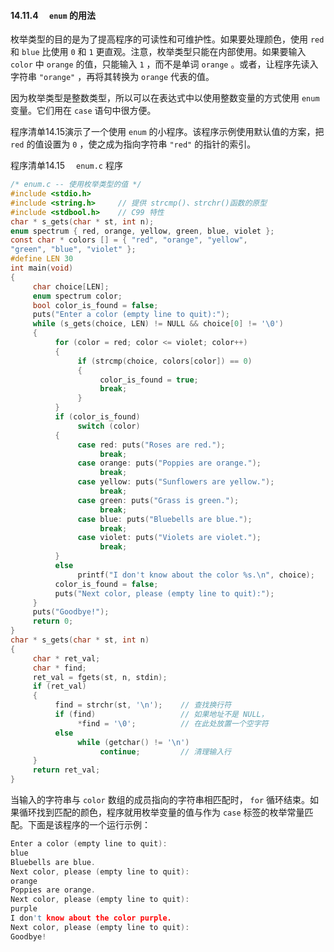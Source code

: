 #### 14.11.4　 `enum` 的用法

枚举类型的目的是为了提高程序的可读性和可维护性。如果要处理颜色，使用 `red` 和 `blue` 比使用 `0` 和 `1` 更直观。注意，枚举类型只能在内部使用。如果要输入 `color` 中 `orange` 的值，只能输入 `1` ，而不是单词 `orange` 。或者，让程序先读入字符串 `"orange"` ，再将其转换为 `orange` 代表的值。

因为枚举类型是整数类型，所以可以在表达式中以使用整数变量的方式使用 `enum` 变量。它们用在 `case` 语句中很方便。

程序清单14.15演示了一个使用 `enum` 的小程序。该程序示例使用默认值的方案，把 `red` 的值设置为 `0` ，使之成为指向字符串 `"red"` 的指针的索引。

程序清单14.15　 `enum.c` 程序

```c
/* enum.c -- 使用枚举类型的值 */
#include <stdio.h>
#include <string.h>     // 提供 strcmp()、strchr()函数的原型
#include <stdbool.h>    // C99 特性
char * s_gets(char * st, int n);
enum spectrum { red, orange, yellow, green, blue, violet };
const char * colors [] = { "red", "orange", "yellow",
"green", "blue", "violet" };
#define LEN 30
int main(void)
{
     char choice[LEN];
     enum spectrum color;
     bool color_is_found = false;
     puts("Enter a color (empty line to quit):");
     while (s_gets(choice, LEN) != NULL && choice[0] != '\0')
     {
          for (color = red; color <= violet; color++)
          {
               if (strcmp(choice, colors[color]) == 0)
               {
                    color_is_found = true;
                    break;
               }
          }
          if (color_is_found)
               switch (color)
          {
               case red: puts("Roses are red.");
                    break;
               case orange: puts("Poppies are orange.");
                    break;
               case yellow: puts("Sunflowers are yellow.");
                    break;
               case green: puts("Grass is green.");
                    break;
               case blue: puts("Bluebells are blue.");
                    break;
               case violet: puts("Violets are violet.");
                    break;
          }
          else
               printf("I don't know about the color %s.\n", choice);
          color_is_found = false;
          puts("Next color, please (empty line to quit):");
     }
     puts("Goodbye!");
     return 0;
}
char * s_gets(char * st, int n)
{
     char * ret_val;
     char * find;
     ret_val = fgets(st, n, stdin);
     if (ret_val)
     {
          find = strchr(st, '\n');    // 查找换行符
          if (find)                   // 如果地址不是 NULL，
               *find = '\0';          // 在此处放置一个空字符
          else
               while (getchar() != '\n')
                    continue;         // 清理输入行
     }
     return ret_val;
}
```

当输入的字符串与 `color` 数组的成员指向的字符串相匹配时， `for` 循环结束。如果循环找到匹配的颜色，程序就用枚举变量的值与作为 `case` 标签的枚举常量匹配。下面是该程序的一个运行示例：

```c
Enter a color (empty line to quit):
blue
Bluebells are blue.
Next color, please (empty line to quit):
orange
Poppies are orange.
Next color, please (empty line to quit):
purple
I don't know about the color purple.
Next color, please (empty line to quit):
Goodbye!

```

